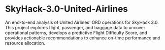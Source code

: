 # SkyHack-3.0-United-Airlines
An end-to-end analysis of United Airlines' ORD operations for SkyHack 3.0. This project explores flight, passenger, and baggage data to uncover operational patterns, develops a predictive Flight Difficulty Score, and provides actionable recommendations to enhance on-time performance and resource allocation.
